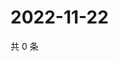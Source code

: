 # 2022-11-22

共 0 条

<!-- BEGIN WEIBO -->
<!-- 最后更新时间 Tue Nov 22 2022 14:19:58 GMT+0800 (China Standard Time) -->

<!-- END WEIBO -->
